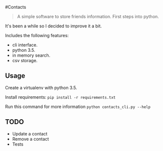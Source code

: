 #Contacts

> A simple software to store friends information. First steps into python.


It's been a while so I decided to improve it a bit.

Includes the following features:

- cli interface.
- python 3.5.
- in memory search.
- csv storage.


## Usage

Create a virtualenv with python 3.5.

Install requirements:
`pip install -r requirements.txt`

Run this command for more information
`python contacts_cli.py --help`


## TODO

- Update a contact
- Remove a contact
- Tests